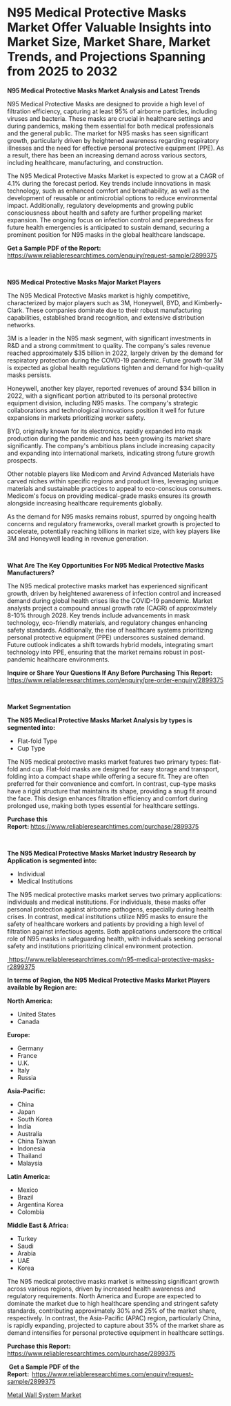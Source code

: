 <p><h1>N95 Medical Protective Masks Market Offer Valuable Insights into Market Size, Market Share, Market Trends, and Projections Spanning from 2025 to 2032</h1></p><p><strong>N95 Medical Protective Masks Market Analysis and Latest Trends</strong></p>
<p><p>N95 Medical Protective Masks are designed to provide a high level of filtration efficiency, capturing at least 95% of airborne particles, including viruses and bacteria. These masks are crucial in healthcare settings and during pandemics, making them essential for both medical professionals and the general public. The market for N95 masks has seen significant growth, particularly driven by heightened awareness regarding respiratory illnesses and the need for effective personal protective equipment (PPE). As a result, there has been an increasing demand across various sectors, including healthcare, manufacturing, and construction.</p><p>The N95 Medical Protective Masks Market is expected to grow at a CAGR of 4.1% during the forecast period. Key trends include innovations in mask technology, such as enhanced comfort and breathability, as well as the development of reusable or antimicrobial options to reduce environmental impact. Additionally, regulatory developments and growing public consciousness about health and safety are further propelling market expansion. The ongoing focus on infection control and preparedness for future health emergencies is anticipated to sustain demand, securing a prominent position for N95 masks in the global healthcare landscape.</p></p>
<p><strong>Get a Sample PDF of the Report:&nbsp;</strong> <a href="https://www.reliableresearchtimes.com/enquiry/request-sample/2899375?utm_campaign=2275&utm_medium=2&utm_source=Github&utm_content=ia&utm_term=15032025&utm_id=n95-medical-protective-masks">https://www.reliableresearchtimes.com/enquiry/request-sample/2899375</a></p>
<p>&nbsp;</p>
<p><strong>N95 Medical Protective Masks Major Market Players</strong></p>
<p><p>The N95 Medical Protective Masks market is highly competitive, characterized by major players such as 3M, Honeywell, BYD, and Kimberly-Clark. These companies dominate due to their robust manufacturing capabilities, established brand recognition, and extensive distribution networks. </p><p>3M is a leader in the N95 mask segment, with significant investments in R&D and a strong commitment to quality. The company's sales revenue reached approximately $35 billion in 2022, largely driven by the demand for respiratory protection during the COVID-19 pandemic. Future growth for 3M is expected as global health regulations tighten and demand for high-quality masks persists.</p><p>Honeywell, another key player, reported revenues of around $34 billion in 2022, with a significant portion attributed to its personal protective equipment division, including N95 masks. The company's strategic collaborations and technological innovations position it well for future expansions in markets prioritizing worker safety.</p><p>BYD, originally known for its electronics, rapidly expanded into mask production during the pandemic and has been growing its market share significantly. The company's ambitious plans include increasing capacity and expanding into international markets, indicating strong future growth prospects.</p><p>Other notable players like Medicom and Arvind Advanced Materials have carved niches within specific regions and product lines, leveraging unique materials and sustainable practices to appeal to eco-conscious consumers. Medicom's focus on providing medical-grade masks ensures its growth alongside increasing healthcare requirements globally.</p><p>As the demand for N95 masks remains robust, spurred by ongoing health concerns and regulatory frameworks, overall market growth is projected to accelerate, potentially reaching billions in market size, with key players like 3M and Honeywell leading in revenue generation.</p></p>
<p>&nbsp;</p>
<p><strong>What Are The Key Opportunities For N95 Medical Protective Masks Manufacturers?</strong></p>
<p><p>The N95 medical protective masks market has experienced significant growth, driven by heightened awareness of infection control and increased demand during global health crises like the COVID-19 pandemic. Market analysts project a compound annual growth rate (CAGR) of approximately 8-10% through 2028. Key trends include advancements in mask technology, eco-friendly materials, and regulatory changes enhancing safety standards. Additionally, the rise of healthcare systems prioritizing personal protective equipment (PPE) underscores sustained demand. Future outlook indicates a shift towards hybrid models, integrating smart technology into PPE, ensuring that the market remains robust in post-pandemic healthcare environments.</p></p>
<p><strong>Inquire or Share Your Questions If Any Before Purchasing This Report:</strong> <a href="https://www.reliableresearchtimes.com/enquiry/pre-order-enquiry/2899375?utm_campaign=2275&utm_medium=2&utm_source=Github&utm_content=ia&utm_term=15032025&utm_id=n95-medical-protective-masks">https://www.reliableresearchtimes.com/enquiry/pre-order-enquiry/2899375</a></p>
<p>&nbsp;</p>
<p><strong>Market Segmentation</strong></p>
<p><strong>The N95 Medical Protective Masks Market Analysis by types is segmented into:</strong></p>
<p><ul><li>Flat-fold Type</li><li>Cup Type</li></ul></p>
<p><p>The N95 medical protective masks market features two primary types: flat-fold and cup. Flat-fold masks are designed for easy storage and transport, folding into a compact shape while offering a secure fit. They are often preferred for their convenience and comfort. In contrast, cup-type masks have a rigid structure that maintains its shape, providing a snug fit around the face. This design enhances filtration efficiency and comfort during prolonged use, making both types essential for healthcare settings.</p></p>
<p><strong>Purchase this Report:&nbsp;</strong><a href="https://www.reliableresearchtimes.com/purchase/2899375?utm_campaign=2275&utm_medium=2&utm_source=Github&utm_content=ia&utm_term=15032025&utm_id=n95-medical-protective-masks">https://www.reliableresearchtimes.com/purchase/2899375</a></p>
<p>&nbsp;</p>
<p><strong>The N95 Medical Protective Masks Market Industry Research by Application is segmented into:</strong></p>
<p><ul><li>Individual</li><li>Medical Institutions</li></ul></p>
<p><p>The N95 medical protective masks market serves two primary applications: individuals and medical institutions. For individuals, these masks offer personal protection against airborne pathogens, especially during health crises. In contrast, medical institutions utilize N95 masks to ensure the safety of healthcare workers and patients by providing a high level of filtration against infectious agents. Both applications underscore the critical role of N95 masks in safeguarding health, with individuals seeking personal safety and institutions prioritizing clinical environment protection.</p></p>
<p><a href="https://www.reliableresearchtimes.com/n95-medical-protective-masks-r2899375?utm_campaign=2275&utm_medium=2&utm_source=Github&utm_content=ia&utm_term=15032025&utm_id=n95-medical-protective-masks">&nbsp;https://www.reliableresearchtimes.com/n95-medical-protective-masks-r2899375</a></p>
<p><strong>In terms of Region, the N95 Medical Protective Masks Market Players available by Region are:</strong></p>
<p>
    <p> <strong> North America: </strong>
        <ul>
            <li>United States</li>
            <li>Canada</li>
        </ul>
        </p> 
    <p> <strong> Europe: </strong>
        <ul>
            <li>Germany</li>
            <li>France</li>
            <li>U.K.</li>
            <li>Italy</li>
            <li>Russia</li>
        </ul>
        </p> 
    <p> <strong> Asia-Pacific: </strong>
        <ul>
            <li>China</li>
            <li>Japan</li>
            <li>South Korea</li>
            <li>India</li>
            <li>Australia</li>
            <li>China Taiwan</li>
            <li>Indonesia</li>
            <li>Thailand</li>
            <li>Malaysia</li>
        </ul>
        </p> 
    <p> <strong> Latin America: </strong>
        <ul>
            <li>Mexico</li>
            <li>Brazil</li>
            <li>Argentina Korea</li>
            <li>Colombia</li>
        </ul>
        </p> 
    <p> <strong> Middle East & Africa: </strong>
        <ul>
            <li>Turkey</li>
            <li>Saudi</li>
            <li>Arabia</li>
            <li>UAE</li>
            <li>Korea</li>
        </ul>
    </p>
    </p>
<p><p>The N95 medical protective masks market is witnessing significant growth across various regions, driven by increased health awareness and regulatory requirements. North America and Europe are expected to dominate the market due to high healthcare spending and stringent safety standards, contributing approximately 30% and 25% of the market share, respectively. In contrast, the Asia-Pacific (APAC) region, particularly China, is rapidly expanding, projected to capture about 35% of the market share as demand intensifies for personal protective equipment in healthcare settings.</p></p>
<p><strong>Purchase this Report: </strong><a href="https://www.reliableresearchtimes.com/purchase/2899375?utm_campaign=2275&utm_medium=2&utm_source=Github&utm_content=ia&utm_term=15032025&utm_id=n95-medical-protective-masks">https://www.reliableresearchtimes.com/purchase/2899375</a></p>
<p>&nbsp;<strong>Get a Sample PDF of the Report:&nbsp;&nbsp;</strong><a href="https://www.reliableresearchtimes.com/enquiry/request-sample/2899375?utm_campaign=2275&utm_medium=2&utm_source=Github&utm_content=ia&utm_term=15032025&utm_id=n95-medical-protective-masks">https://www.reliableresearchtimes.com/enquiry/request-sample/2899375</a></p>
<p><strong></strong></p>
<p><p><a href="https://github.com/DianaWilson796/Market-Research-Report-List-1/blob/main/metal-wall-system-market.md?utm_campaign=2275&utm_medium=2&utm_source=Github&utm_content=ia&utm_term=15032025&utm_id=n95-medical-protective-masks">Metal Wall System Market</a></p></p>